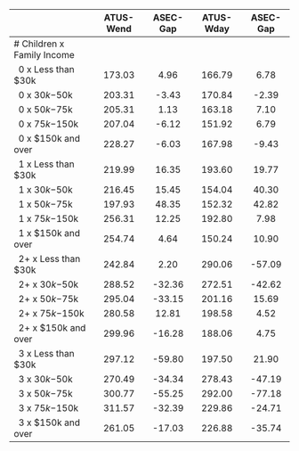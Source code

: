 
|                      |    ATUS-Wend |     ASEC-Gap |    ATUS-Wday |     ASEC-Gap |
| -------------------- | :----------: | :----------: | :----------: | :----------: |
| # Children x Family Income |              |              |              |              |
| &nbsp;&nbsp;0 x Less than $30k |       173.03 |         4.96 |       166.79 |         6.78 |
| &nbsp;&nbsp;0 x $30k-$50k |       203.31 |        -3.43 |       170.84 |        -2.39 |
| &nbsp;&nbsp;0 x $50k-$75k |       205.31 |         1.13 |       163.18 |         7.10 |
| &nbsp;&nbsp;0 x $75k-$150k |       207.04 |        -6.12 |       151.92 |         6.79 |
| &nbsp;&nbsp;0 x $150k and over |       228.27 |        -6.03 |       167.98 |        -9.43 |
| &nbsp;&nbsp;1 x Less than $30k |       219.99 |        16.35 |       193.60 |        19.77 |
| &nbsp;&nbsp;1 x $30k-$50k |       216.45 |        15.45 |       154.04 |        40.30 |
| &nbsp;&nbsp;1 x $50k-$75k |       197.93 |        48.35 |       152.32 |        42.82 |
| &nbsp;&nbsp;1 x $75k-$150k |       256.31 |        12.25 |       192.80 |         7.98 |
| &nbsp;&nbsp;1 x $150k and over |       254.74 |         4.64 |       150.24 |        10.90 |
| &nbsp;&nbsp;2+ x Less than $30k |       242.84 |         2.20 |       290.06 |       -57.09 |
| &nbsp;&nbsp;2+ x $30k-$50k |       288.52 |       -32.36 |       272.51 |       -42.62 |
| &nbsp;&nbsp;2+ x $50k-$75k |       295.04 |       -33.15 |       201.16 |        15.69 |
| &nbsp;&nbsp;2+ x $75k-$150k |       280.58 |        12.81 |       198.58 |         4.52 |
| &nbsp;&nbsp;2+ x $150k and over |       299.96 |       -16.28 |       188.06 |         4.75 |
| &nbsp;&nbsp;3 x Less than $30k |       297.12 |       -59.80 |       197.50 |        21.90 |
| &nbsp;&nbsp;3 x $30k-$50k |       270.49 |       -34.34 |       278.43 |       -47.19 |
| &nbsp;&nbsp;3 x $50k-$75k |       300.77 |       -55.25 |       292.00 |       -77.18 |
| &nbsp;&nbsp;3 x $75k-$150k |       311.57 |       -32.39 |       229.86 |       -24.71 |
| &nbsp;&nbsp;3 x $150k and over |       261.05 |       -17.03 |       226.88 |       -35.74 |

